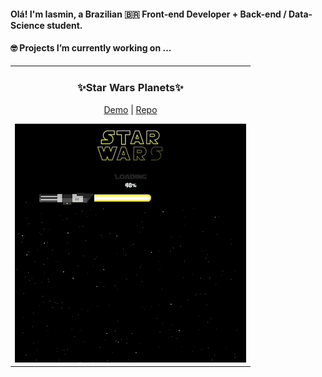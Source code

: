 #### Olá! I'm Iasmin, a Brazilian 🇧🇷 Front-end Developer + Back-end / Data-Science student.

#### 🤓 Projects I’m currently working on ...

<table>
  <tr>
    <td valign="top">
      <h3 align="center">✨Star Wars Planets✨</h3>
      <p align="center">
        <a href="https://iasmin-br.github.io/Star-Wars-Planets/">Demo</a> |
        <a href="https://github.com/Iasmin-BR/Star-Wars-Planets">Repo</a>
      </p>
      <a href="https://iasmin-br.github.io/Star-Wars-Planets/">
      <img
          src="./images/projects-preview/Starwars-preview.gif"
          alt="Project-preview"
       />
      </a>
    </td>
  </tr>
</table>
